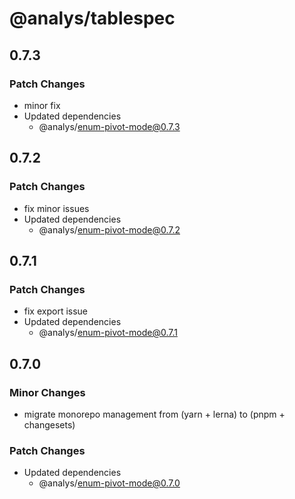# @analys/tablespec

## 0.7.3

### Patch Changes

- minor fix
- Updated dependencies
  - @analys/enum-pivot-mode@0.7.3

## 0.7.2

### Patch Changes

- fix minor issues
- Updated dependencies
  - @analys/enum-pivot-mode@0.7.2

## 0.7.1

### Patch Changes

- fix export issue
- Updated dependencies
  - @analys/enum-pivot-mode@0.7.1

## 0.7.0

### Minor Changes

- migrate monorepo management from (yarn + lerna) to (pnpm + changesets)

### Patch Changes

- Updated dependencies
  - @analys/enum-pivot-mode@0.7.0

